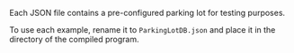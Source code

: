Each JSON file contains a pre-configured parking lot for testing purposes.

To use each example, rename it to `ParkingLotDB.json` and place it in the directory of the compiled program.
